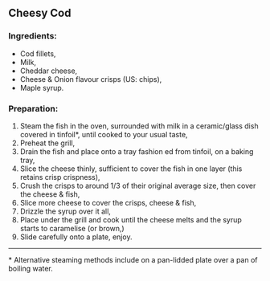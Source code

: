 ## Cheesy Cod

### Ingredients:

* Cod fillets,
* Milk,
* Cheddar cheese,
* Cheese & Onion flavour crisps (US: chips),
* Maple syrup.

### Preparation:

1. Steam the fish in the oven, surrounded with milk in a ceramic/glass dish covered in tinfoil\*, until cooked to your usual taste,
2. Preheat the grill,
3. Drain the fish and place onto a tray fashion ed from tinfoil, on a baking tray,
4. Slice the cheese thinly, sufficient to cover the fish in one layer (this retains crisp crispness),
5. Crush the crisps to around 1/3 of their original average size, then cover the cheese & fish,
6. Slice more cheese to cover the crisps, cheese & fish,
7. Drizzle the syrup over it all,
8. Place under the grill and cook until the cheese melts and the syrup starts to caramelise (or brown,)
9. Slide carefully onto a plate, enjoy.

---- 

\* Alternative steaming methods include on a pan-lidded plate over a pan of boiling water.
